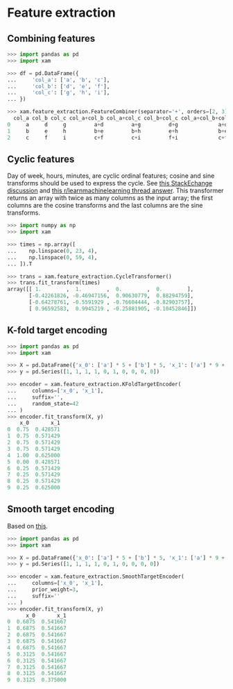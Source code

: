 # Feature extraction

## Combining features

```python
>>> import pandas as pd
>>> import xam

>>> df = pd.DataFrame({
...     'col_a': ['a', 'b', 'c'],
...     'col_b': ['d', 'e', 'f'],
...     'col_c': ['g', 'h', 'i'],
... })

>>> xam.feature_extraction.FeatureCombiner(separator='+', orders=[2, 3]).fit_transform(df)  # doctest: +SKIP
  col_a col_b col_c col_a+col_b col_a+col_c col_b+col_c col_a+col_b+col_c
0     a     d     g         a+d         a+g         d+g             a+d+g
1     b     e     h         b+e         b+h         e+h             b+e+h
2     c     f     i         c+f         c+i         f+i             c+f+i

```


## Cyclic features

Day of week, hours, minutes, are cyclic ordinal features; cosine and sine transforms should be used to express the cycle. See [this StackEchange discussion](https://datascience.stackexchange.com/questions/5990/what-is-a-good-way-to-transform-cyclic-ordinal-attributes) and [this r/learnmachinelearning thread answer](https://www.reddit.com/r/learnmachinelearning/comments/9yg4sa/one_hot_encoding_should_i_split_feature_into_as/ea16yln/). This transformer returns an array with twice as many columns as the input array; the first columns are the cosine transforms and the last columns are the sine transforms.

```python
>>> import numpy as np
>>> import xam

>>> times = np.array([
...    np.linspace(0, 23, 4),
...    np.linspace(0, 59, 4),
... ]).T

>>> trans = xam.feature_extraction.CycleTransformer()
>>> trans.fit_transform(times)
array([[ 1.        ,  1.        ,  0.        ,  0.        ],
       [-0.42261826, -0.46947156,  0.90630779,  0.88294759],
       [-0.64278761, -0.5591929 , -0.76604444, -0.82903757],
       [ 0.96592583,  0.9945219 , -0.25881905, -0.10452846]])

```


## K-fold target encoding

```python
>>> import pandas as pd
>>> import xam

>>> X = pd.DataFrame({'x_0': ['a'] * 5 + ['b'] * 5, 'x_1': ['a'] * 9 + ['b'] * 1})
>>> y = pd.Series([1, 1, 1, 1, 0, 1, 0, 0, 0, 0])

>>> encoder = xam.feature_extraction.KFoldTargetEncoder(
...     columns=['x_0', 'x_1'],
...     suffix='',
...     random_state=42
... )
>>> encoder.fit_transform(X, y)
    x_0       x_1
0  0.75  0.428571
1  0.75  0.571429
2  0.75  0.571429
3  0.75  0.571429
4  1.00  0.625000
5  0.00  0.428571
6  0.25  0.571429
7  0.25  0.571429
8  0.25  0.571429
9  0.25  0.625000

```


## Smooth target encoding

Based on [this](https://www.wikiwand.com/en/Additive_smoothing).

```python
>>> import pandas as pd
>>> import xam

>>> X = pd.DataFrame({'x_0': ['a'] * 5 + ['b'] * 5, 'x_1': ['a'] * 9 + ['b'] * 1})
>>> y = pd.Series([1, 1, 1, 1, 0, 1, 0, 0, 0, 0])

>>> encoder = xam.feature_extraction.SmoothTargetEncoder(
...     columns=['x_0', 'x_1'],
...     prior_weight=3,
...     suffix=''
... )
>>> encoder.fit_transform(X, y)
      x_0       x_1
0  0.6875  0.541667
1  0.6875  0.541667
2  0.6875  0.541667
3  0.6875  0.541667
4  0.6875  0.541667
5  0.3125  0.541667
6  0.3125  0.541667
7  0.3125  0.541667
8  0.3125  0.541667
9  0.3125  0.375000

```

